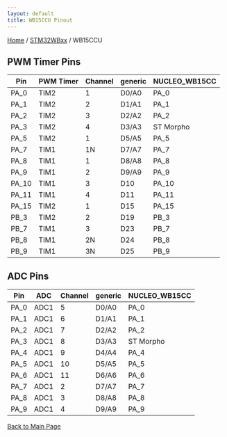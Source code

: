```yaml
---
layout: default
title: WB15CCU Pinout
---
```


[Home](../../index.md) / [STM32WBxx](../index.md) / WB15CCU

## PWM Timer Pins

| Pin | PWM Timer | Channel | generic | NUCLEO_WB15CC |
| --- | --- | --- | --- | --- |
| PA_0 | TIM2 | 1 | D0/A0 | PA_0 |
| PA_1 | TIM2 | 2 | D1/A1 | PA_1 |
| PA_2 | TIM2 | 3 | D2/A2 | PA_2 |
| PA_3 | TIM2 | 4 | D3/A3 | ST Morpho |
| PA_5 | TIM2 | 1 | D5/A5 | PA_5 |
| PA_7 | TIM1 | 1N | D7/A7 | PA_7 |
| PA_8 | TIM1 | 1 | D8/A8 | PA_8 |
| PA_9 | TIM1 | 2 | D9/A9 | PA_9 |
| PA_10 | TIM1 | 3 | D10 | PA_10 |
| PA_11 | TIM1 | 4 | D11 | PA_11 |
| PA_15 | TIM2 | 1 | D15 | PA_15 |
| PB_3 | TIM2 | 2 | D19 | PB_3 |
| PB_7 | TIM1 | 3 | D23 | PB_7 |
| PB_8 | TIM1 | 2N | D24 | PB_8 |
| PB_9 | TIM1 | 3N | D25 | PB_9 |


## ADC Pins

| Pin | ADC | Channel | generic | NUCLEO_WB15CC |
| --- | --- | --- | --- | --- |
| PA_0 | ADC1 | 5 | D0/A0 | PA_0 |
| PA_1 | ADC1 | 6 | D1/A1 | PA_1 |
| PA_2 | ADC1 | 7 | D2/A2 | PA_2 |
| PA_3 | ADC1 | 8 | D3/A3 | ST Morpho |
| PA_4 | ADC1 | 9 | D4/A4 | PA_4 |
| PA_5 | ADC1 | 10 | D5/A5 | PA_5 |
| PA_6 | ADC1 | 11 | D6/A6 | PA_6 |
| PA_7 | ADC1 | 2 | D7/A7 | PA_7 |
| PA_8 | ADC1 | 3 | D8/A8 | PA_8 |
| PA_9 | ADC1 | 4 | D9/A9 | PA_9 |


[Back to Main Page](../../index.md)